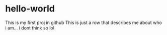 # hello-world
This is my first proj in github
This is just a row that describes me about who i am... i dont think so lol
